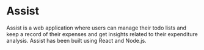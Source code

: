 # Assist
Assist is a web application where users can manage their todo lists and keep a record of their expenses and get insights related to their expenditure analysis. Assist has been built using React and Node.js.
